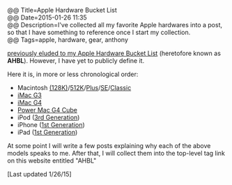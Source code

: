 @@ Title=Apple Hardware Bucket List  
@@ Date=2015-01-26 11:35  
@@ Description=I've collected all my favorite Apple hardwares into a post, so that I have something to reference once I start my collection.  
@@ Tags=apple, hardware, gear, anthony  

[previously eluded to my Apple Hardware Bucket List][1] (heretofore known as **AHBL**). However, I have yet to publicly define it.

[1]: http://www.theoveranalyzed.net/posts/2015/1/imac-concept-design-macintosh-homage

Here it is, in more or less chronological order:

* Macintosh [(128K)][2]/[512K][3]/[Plus][4]/[SE][5]/[Classic][6]
* [iMac G3][7]
* [iMac G4][8]
* [Power Mac G4 Cube][9]
* iPod ([3rd Generation][10])
* iPhone ([1st Generation][11])
* iPad ([1st Generation][12])

At some point I will write a few posts explaining why each of the above models speaks to me. After that, I will collect them into the top-level tag link on this website entitled "AHBL"

[Last updated 1/26/15]

[12]: https://en.wikipedia.org/wiki/IPad_(1st_generation)
[11]: https://en.wikipedia.org/wiki/IPhone_(1st_generation)
[10]: https://en.wikipedia.org/wiki/IPod_Classic#3rd_generation
[9]: https://en.wikipedia.org/wiki/Power_Mac_G4_Cube
[8]: https://en.wikipedia.org/wiki/IMac_G4
[7]: https://en.wikipedia.org/wiki/IMac_G3


[2]: https://en.wikipedia.org/wiki/Macintosh_128K
[3]: https://en.wikipedia.org/wiki/Macintosh_512K
[4]: https://en.wikipedia.org/wiki/Macintosh_Plus
[5]: https://en.wikipedia.org/wiki/Macintosh_SE
[6]: https://en.wikipedia.org/wiki/Macintosh_Classic
